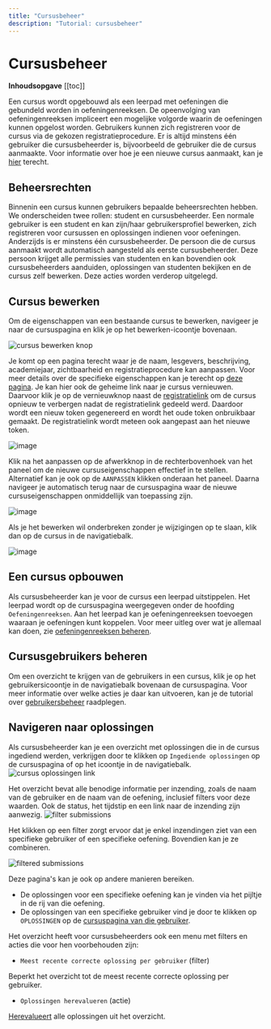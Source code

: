 ```yaml
---
title: "Cursusbeheer"
description: "Tutorial: cursusbeheer"
---
```


# Cursusbeheer

**Inhoudsopgave**
[[toc]]

Een cursus wordt opgebouwd als een leerpad met oefeningen die gebundeld worden in oefeningenreeksen. De opeenvolging van oefeningenreeksen impliceert een mogelijke volgorde waarin de oefeningen kunnen opgelost worden. Gebruikers kunnen zich registreren voor de cursus via de gekozen registratieprocedure. Er is altijd minstens één gebruiker die cursusbeheerder is, bijvoorbeeld de gebruiker die de cursus aanmaakte. Voor informatie over hoe je een nieuwe cursus aanmaakt, kan je [hier](../new-course) terecht.

## Beheersrechten

Binnenin een cursus kunnen gebruikers bepaalde beheersrechten hebben. We onderscheiden twee rollen: student en cursusbeheerder. Een normale gebruiker is een student en kan zijn/haar gebruikersprofiel bewerken, zich registreren voor cursussen en oplossingen indienen voor oefeningen. Anderzijds is er minstens één cursusbeheerder. De persoon die de cursus aanmaakt wordt automatisch aangesteld als eerste cursusbeheerder. Deze persoon krijget alle permissies van studenten en kan bovendien ook cursusbeheerders aanduiden, oplossingen van studenten bekijken en de cursus zelf bewerken. Deze acties worden verderop uitgelegd.

## Cursus bewerken

Om de eigenschappen van een bestaande cursus te bewerken, navigeer je naar de cursuspagina en klik je op het bewerken-icoontje bovenaan.

![cursus bewerken knop](./staff.course_edit_button.png)

Je komt op een pagina terecht waar je de naam, lesgevers, beschrijving, academiejaar, zichtbaarheid en registratieprocedure kan aanpassen. Voor meer details over de specifieke eigenschappen kan je terecht op [deze pagina](../new-course/#cursuseigenschappen). Je kan hier ook de geheime link naar je cursus vernieuwen. Daarvoor klik je op de vernieuwknop naast de [registratielink](#registratielink) om de cursus opnieuw te verbergen nadat de registratielink gedeeld werd. Daardoor wordt een nieuw token gegenereerd en wordt het oude token onbruikbaar gemaakt. De registratielink wordt meteen ook aangepast aan het nieuwe token.

![image](./staff.course_hidden_registration_link_renew.png)

Klik na het aanpassen op de afwerkknop in de rechterbovenhoek van het paneel om de nieuwe cursuseigenschappen effectief in te stellen.  Alternatief kan je ook op de `AANPASSEN` klikken onderaan het paneel. Daarna navigeer je automatisch terug naar de cursuspagina waar de nieuwe cursuseigenschappen onmiddellijk van toepassing zijn.

![image](./staff.course_after_edit.png)

Als je het bewerken wil onderbreken zonder je wijzigingen op te slaan, klik dan op de cursus in de navigatiebalk.

![image](./staff.course_edit_cancel.png)

## Een cursus opbouwen

Als cursusbeheerder kan je voor de cursus een leerpad uitstippelen. Het leerpad wordt op de cursuspagina weergegeven onder de hoofding `Oefeningenreeksen`. Aan het leerpad kan je oefeningenreeksen toevoegen waaraan je oefeningen kunt koppelen. Voor meer uitleg over wat je allemaal kan doen, zie [oefeningenreeksen beheren](../exercise-series-management).

## Cursusgebruikers beheren

Om een overzicht te krijgen van de gebruikers in een cursus, klik je op het gebruikersicoontje in de navigatiebalk bovenaan de cursuspagina. Voor meer informatie over welke acties je daar kan uitvoeren, kan je de tutorial over [gebruikersbeheer](../user-management) raadplegen.

## Navigeren naar oplossingen

Als cursusbeheerder kan je een overzicht met oplossingen die in de cursus ingediend werden, verkrijgen door te klikken op `Ingediende oplossingen` op de cursuspagina of op het icoontje in de navigatiebalk.
![cursus oplossingen link](./staff.course_submissions_link.png)

Het overzicht bevat alle benodige informatie per inzending, zoals de naam van de gebruiker en de naam van de oefening, inclusief filters voor deze waarden. Ook de status, het tijdstip en een link naar de inzending zijn aanwezig.
![filter submissions](./staff.course_submissions_filter.png)

Het klikken op een filter zorgt ervoor dat je enkel inzendingen ziet van een specifieke gebruiker of een specifieke oefening. Bovendien kan je ze combineren.

![filtered submissions](./staff.course_submissions_filtered.png)

Deze pagina's kan je ook op andere manieren bereiken. 
* De oplossingen voor een specifieke oefening kan je vinden via het pijltje in de rij van die oefening.
* De oplossingen van een specifieke gebruiker vind je door te klikken op `OPLOSSINGEN` op de [cursuspagina van die gebruiker](../user-management/#studenten-opvolgen).

Het overzicht heeft voor cursusbeheerders ook een menu met filters en acties die voor hen voorbehouden zijn:

* `Meest recente correcte oplossing per gebruiker` (filter)

Beperkt het overzicht tot de meest recente correcte oplossing per gebruiker.

* `Oplossingen herevalueren` (actie)

[Herevalueert](../exercise-series-management/#oplossing-herevalueren) alle oplossingen uit het overzicht.
